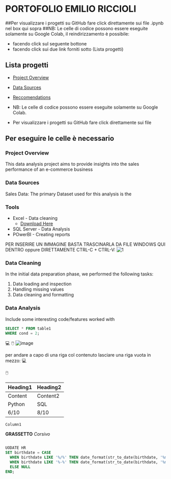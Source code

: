 # PORTOFOLIO EMILIO RICCIOLI

##Per visualizzare i progetti su GitHub fare click direttamente sui file .ipynb nel box qui sopra
##NB: Le celle di codice possono essere eseguite solamente su Google Colab, il reindirizzamento è possibile:
  - facendo click sul seguente bottone 
  - facendo click sui due link forniti sotto (Lista progetti)



## Lista progetti
- [Project Overview](#project-overview)
- [Data Sources](#data-sources)
- [Reccomendations](#recommendations)

- NB: Le celle di codice possono essere eseguite solamente su Google Colab.
- Per visualizzare i progetti su GitHub fare click direttamente sui file 

Per eseguire le celle è necessario
---

### Project Overview
This data analysis project aims to provide insights into the sales performance of an e-commerce business

### Data Sources
Sales Data: The primary Dataset used for this analysis is the 

### Tools
- Excel - Data cleaning
  - [Download Here](https://www.youtube.com/watch?v=0N9xekdKCwk) 
- SQL Server - Data Analysis
- POwerBI - Creating reports

PER INSERIRE UN IMMAGINE BASTA TRASCINARLA DA FILE WINDOWS QUI DENTRO oppure DIRETTAMENTE CTRL-C + CTRL-V:
![1](https://github.com/user-attachments/assets/00cdb764-b082-4978-a19c-a044b8e9fb11)


### Data Cleaning
In the initial data preparation phase, we performed the following tasks:
1. Data loading and inspection
2. Handling missing values
3. Data cleaning and formatting

### Data Analysis
Include some interesting code/features worked with

```sql
SELECT * FROM table1
WHERE cond = 2;
```

💻
🖱️
![image](https://github.com/user-attachments/assets/a383db4a-084b-49d4-b39e-06e2a384066e)

per andare a capo di una riga col contenuto lasciare una riga vuota in mezzo:
💻

🖱️



|Heading1|Heading2|
|--------|--------|
|Content|Content2|
|Python|SQL|
|6/10|8/10|

`Column1`

**GRASSETTO**
*Corsivo*


```sql
```

```sql
UODATE HR
SET birthdate = CASE
  WHEN birthdate LIKE '%/%' THEN date_format(str_to_date(birthdate, '%m/%d/%Y'), '%Y-%m-%d')
  WHEN birthdate LIKE '%-%' THEN date_format(str_to_date(birthdate, '%m-%d-%Y'), '%Y-%m-%d')
  ELSE NULL
END;
```

```sql

```

